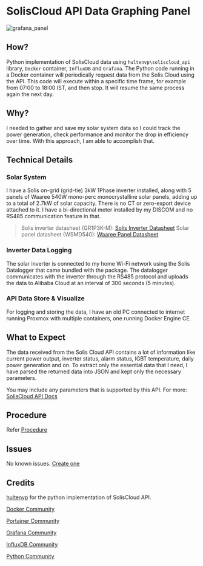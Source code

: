 # SolisCloud API Data Graphing Panel

![grafana_panel](https://github.com/user-attachments/assets/471a02e9-0395-4dc5-9372-b168df6fd1c5)

## How?

Python implementation of SolisCloud data using `hultenvp\soliscloud_api` library, ``Docker`` container, `InfluxDB` and `Grafana`. The Python code running in a Docker container will periodically request data from the Solis Cloud using the API. This code will execute within a specific time frame, for example from 07:00  to 18:00 IST, and then stop. It will resume the same process again the next day.

## Why?

I needed to gather and save my solar system data so I could track the power generation, check performance and monitor the drop in efficiency over time. With this approach, I am able to accomplish that.

## Technical Details

### Solar System

I have a Solis on-grid (grid-tie) 3kW 1Phase inverter installed, along with 5 panels of Waaree 540W mono-perc monocrystalline solar panels, adding up to a total of 2.7kW of solar capacity. There is no CT or zero-export device attached to it. I have a bi-directional meter installed by my DISCOM and no RS485 communication feature in that.

> Solis inverter datasheet (GR1P3K-M): [Solis Inverter Datasheet](https://www.solisinverters.com/uploads/file/Solis_datasheet_S6-GR1P(1-3)K-M_IND_V2,1_202409.pdf)
> Solar panel datasheet (WSMD540): [Waaree Panel Datasheet](https://waaree.com/wp-content/uploads/2024/11/ARKA-SERIES-WSMD-520-550-WEL-EPD-520-550-144-MP-HC-11-14.06.2024.pdf)

### Inverter Data Logging

The solar inverter is connected to my home Wi-Fi network using the Solis Datalogger that came bundled with the package. The datalogger communicates with the inverter through the RS485 protocol and uploads the data to Alibaba Cloud at an interval of 300 seconds (5 minutes).

### API Data Store & Visualize

For logging and storing the data, I have an old PC connected to internet running Proxmox with multiple containers, one running Docker Engine CE.

## What to Expect

The data received from the Solis Cloud API contains a lot of information like current power output, inverter status, alarm status, IGBT temperature, daily power generation and on. To extract only the essential data that I need, I have parsed the returned data into JSON and kept only the necessary parameters. 

You may include any parameters that is supported by this API. For more: [SolisCloud API Docs](https://github.com/hultenvp/soliscloud_api/blob/main/doc/SolisCloud%20Platform%20API%20Document%20V2.0.pdf)

## Procedure

Refer [Procedure](/Procedure)

## Issues

No known issues. [Create one](https://github.com/manishholla/soliscloud_api_data_store_and_visualize/issues)

## Credits

[hultenvp](https://github.com/hultenvp/soliscloud_api/) for the python implementation of SolisCloud API.

[Docker Community](https://github.com/docker)

[Portainer Community](https://github.com/portainer/portainer)

[Grafana Community](https://github.com/grafana/grafana)

[InfluxDB Community](https://github.com/influxdata/influxdb)

[Python Community](https://github.com/python)
